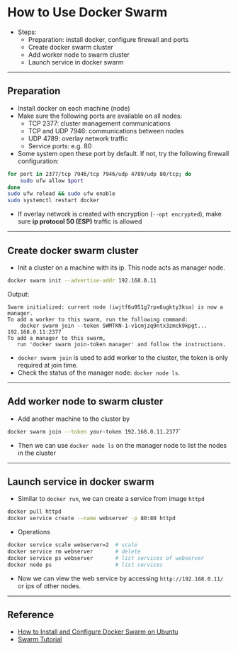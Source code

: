 
# How to Use Docker Swarm

  * Steps:
    * Preparation: install docker, configure firewall and ports 
	* Create docker swarm cluster
	* Add worker node to swarm cluster
	* Launch service in docker swarm

---

## Preparation

  * Install docker on each machine (node)
  * Make sure the following ports are available on all nodes:
    * TCP 2377: cluster management communications
	* TCP and UDP 7946: communications between nodes
	* UDP 4789: overlay network traffic
	* Service ports: e.g. 80
  * Some system open these port by default. If not, try the following firewall configuration:

```bash
for port in 2377/tcp 7946/tcp 7946/udp 4789/udp 80/tcp; do
    sudo ufw allow $port
done
sudo ufw reload && sudo ufw enable
sudo systemctl restart docker
```

  * If overlay network is created with encryption (`--opt encrypted`), make sure **ip protocol 50 (ESP)** traffic is allowed

---

## Create docker swarm cluster

  * Init a cluster on a machine with its ip. This node acts as manager node.

```bash
docker swarm init --advertise-addr 192.168.0.11
```

Output:
```background=black
Swarm initialized: current node (iwjtf6u951g7rpx6ugkty3ksa) is now a manager.
To add a worker to this swarm, run the following command:
    docker swarm join --token SWMTKN-1-v1cmjzq9ntx3zmck9kpgt... 192.168.0.11:2377
To add a manager to this swarm, 
   run 'docker swarm join-token manager' and follow the instructions.
```

  * `docker swarm join` is used to add worker to the cluster, the token is only required at join time.
  * Check the status of the manager node: `docker node ls`.

---

## Add worker node to swarm cluster

  * Add another machine to the cluster by

```bash
docker swarm join --token your-token 192.168.0.11.2377`
```

  * Then we can use `docker node ls` on the manager node to list the nodes in the cluster

---


## Launch service in docker swarm

  * Similar to `docker run`, we can create a service from image `httpd`

```bash
docker pull httpd
docker service create --name webserver -p 80:80 httpd
```

  * Operations

```bash
docker service scale webserver=2  # scale
docker service rm webserver       # delete
docker service ps webserver       # list services of webserver
docker node ps                    # list services
```

  * Now we can view the web service by accessing `http://192.168.0.11/` or ips of other nodes.

---

## Reference

  * [How to Install and Configure Docker Swarm on Ubuntu](https://www.dataquest.io/blog/install-and-configure-docker-swarm-on-ubuntu/)
  * [Swarm Tutorial](https://docs.docker.com/engine/swarm/swarm-tutorial/)

